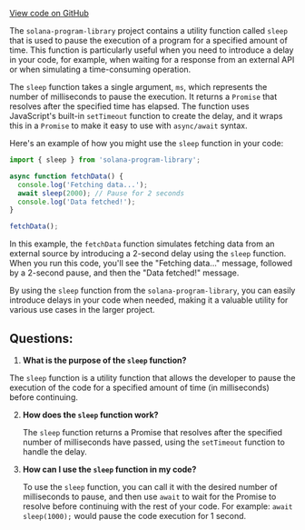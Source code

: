[View code on GitHub](https://github.com/solana-labs/solana-program-library/token-swap/js/src/util/sleep.ts)

The `solana-program-library` project contains a utility function called `sleep` that is used to pause the execution of a program for a specified amount of time. This function is particularly useful when you need to introduce a delay in your code, for example, when waiting for a response from an external API or when simulating a time-consuming operation.

The `sleep` function takes a single argument, `ms`, which represents the number of milliseconds to pause the execution. It returns a `Promise` that resolves after the specified time has elapsed. The function uses JavaScript's built-in `setTimeout` function to create the delay, and it wraps this in a `Promise` to make it easy to use with `async/await` syntax.

Here's an example of how you might use the `sleep` function in your code:

```javascript
import { sleep } from 'solana-program-library';

async function fetchData() {
  console.log('Fetching data...');
  await sleep(2000); // Pause for 2 seconds
  console.log('Data fetched!');
}

fetchData();
```

In this example, the `fetchData` function simulates fetching data from an external source by introducing a 2-second delay using the `sleep` function. When you run this code, you'll see the "Fetching data..." message, followed by a 2-second pause, and then the "Data fetched!" message.

By using the `sleep` function from the `solana-program-library`, you can easily introduce delays in your code when needed, making it a valuable utility for various use cases in the larger project.
## Questions: 
 1. **What is the purpose of the `sleep` function?**

   The `sleep` function is a utility function that allows the developer to pause the execution of the code for a specified amount of time (in milliseconds) before continuing.

2. **How does the `sleep` function work?**

   The `sleep` function returns a Promise that resolves after the specified number of milliseconds have passed, using the `setTimeout` function to handle the delay.

3. **How can I use the `sleep` function in my code?**

   To use the `sleep` function, you can call it with the desired number of milliseconds to pause, and then use `await` to wait for the Promise to resolve before continuing with the rest of your code. For example: `await sleep(1000);` would pause the code execution for 1 second.